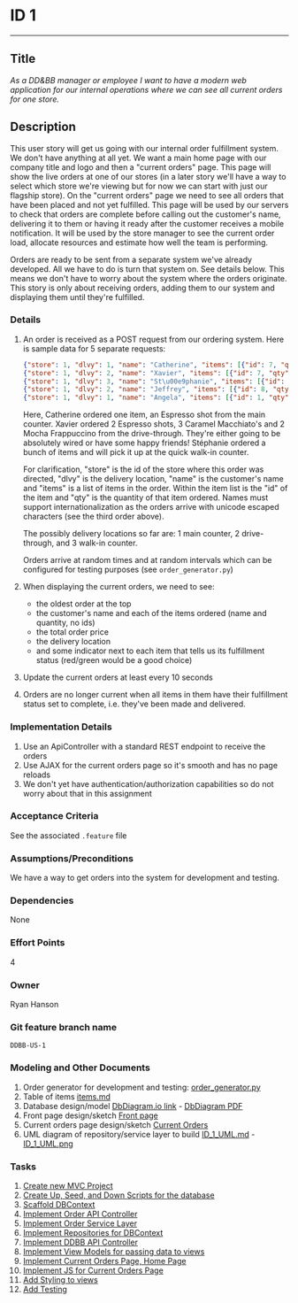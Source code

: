 # ID 1
<hr>

## Title

*As a DD&BB manager or employee I want to have a modern web application for our internal operations where we can see all current orders for one store.*

## Description

This user story will get us going with our internal order fulfillment system.  We don't have anything at all yet.  We want a main home page with our company title and logo and then a "current orders" page.  This page will show the live orders at one of our stores (in a later story we'll have a way to select which store we're viewing but for now we can start with just our flagship store).  On the "current orders" page we need to see all orders that have been placed and not yet fulfilled.  This page will be used by our servers to check that orders are complete before calling out the customer's name, delivering it to them or having it ready after the customer receives a mobile notification.  It will be used by the store manager to see the current order load, allocate resources and estimate how well the team is performing.

Orders are ready to be sent from a separate system we've already developed.  All we have to do is turn that system on.  See details below.  This means we don't have to worry about the system where the orders originate.  This story is only about receiving orders, adding them to our system and displaying them until they're fulfilled.

### Details

1. An order is received as a POST request from our ordering system.  Here is sample data for 5 separate requests:
    ```json
    {"store": 1, "dlvy": 1, "name": "Catherine", "items": [{"id": 7, "qty": 1}]}
    {"store": 1, "dlvy": 2, "name": "Xavier", "items": [{"id": 7, "qty": 2}, {"id": 1, "qty": 3}, {"id": 4, "qty": 2}]}
    {"store": 1, "dlvy": 3, "name": "St\u00e9phanie", "items": [{"id": 5, "qty": 2}, {"id": 9, "qty": 1}, {"id": 10, "qty": 3}]}
    {"store": 1, "dlvy": 2, "name": "Jeffrey", "items": [{"id": 8, "qty": 3}, {"id": 7, "qty": 2}, {"id": 3, "qty": 1}]}
    {"store": 1, "dlvy": 1, "name": "Angela", "items": [{"id": 1, "qty": 2}, {"id": 11, "qty": 1}, {"id": 3, "qty": 1}, {"id": 16, "qty": 3}, {"id": 9, "qty": 2}]}
    ```
    Here, Catherine ordered one item, an Espresso shot from the main counter.  Xavier ordered 2 Espresso shots, 3 Caramel Macchiato's and 2 Mocha Frappuccino from the drive-through.  They're either going to be absolutely wired or have some happy friends!  Stéphanie ordered a bunch of items and will pick it up at the quick walk-in counter.

    For clarification, "store" is the id of the store where this order was directed, "dlvy" is the delivery location, "name" is the customer's name and "items" is a list of items in the order.  Within the item list is the "id" of the item and "qty" is the quantity of that item ordered.  Names must support internationalization as the orders arrive with unicode escaped characters (see the third order above).

    The possibly delivery locations so far are: 1 main counter, 2 drive-through, and 3 walk-in counter.

    Orders arrive at random times and at random intervals which can be configured for testing purposes (see `order_generator.py`)

2. When displaying the current orders, we need to see:
    - the oldest order at the top
    - the customer's name and each of the items ordered (name and quantity, no ids)
    - the total order price
    - the delivery location
    - and some indicator next to each item that tells us its fulfillment status (red/green would be a good choice)

3. Update the current orders at least every 10 seconds

4. Orders are no longer current when all items in them have their fulfillment status set to complete, i.e. they've been made and delivered.

### Implementation Details

1. Use an ApiController with a standard REST endpoint to receive the orders
2. Use AJAX for the current orders page so it's smooth and has no page reloads
3. We don't yet have authentication/authorization capabilities so do not worry about that in this assignment

### Acceptance Criteria
See the associated `.feature` file

### Assumptions/Preconditions
We have a way to get orders into the system for development and testing.

### Dependencies
None

### Effort Points
4

### Owner
Ryan Hanson

### Git feature branch name
`DDBB-US-1`

### Modeling and Other Documents

1. Order generator for development and testing: [order_generator.py](order_generator.py)
2. Table of items [items.md](items.md)
3. Database design/model [DbDiagram.io link](https://dbdiagram.io/d/CS460_RyanHanson_HW6DBModel-65640aa93be1495787c671d9) - [DbDiagram PDF](DDBB_DBDesign.pdf)
4. Front page design/sketch [Front page](CS460_RyanHanson_HW6_FrontPageWireframe.png)
5. Current orders page design/sketch [Current Orders](CS460_RyanHanson_HW6_CurrentOrdersPageWireframe.png)
6. UML diagram of repository/service layer to build [ID_1_UML.md](ID_1_UML.md) - [ID_1_UML.png](ID_1_UML.png)

### Tasks

1. [Create new MVC Project](DoughnutDreamsBrewedBeans)
2. [Create Up, Seed, and Down Scripts for the database](DoughnutDreamsBrewedBeans/DoughnutDreamsBrewedBeans/Data/)
3. [Scaffold DBContext](DoughnutDreamsBrewedBeans/DoughnutDreamsBrewedBeans/Models/)
4. [Implement Order API Controller](DoughnutDreamsBrewedBeans/DoughnutDreamsBrewedBeans/Controllers/OrderAPIController.cs)
5. [Implement Order Service Layer](DoughnutDreamsBrewedBeans/DoughnutDreamsBrewedBeans/Services/IOrderService.cs)
6. [Implement Repositories for DBContext](DoughnutDreamsBrewedBeans/DoughnutDreamsBrewedBeans/DAL/Abstract/)
7. [Implement DDBB API Controller](DoughnutDreamsBrewedBeans/DoughnutDreamsBrewedBeans/Controllers/DDBBAPIController.cs)
8. [Implement View Models for passing data to views](DoughnutDreamsBrewedBeans/DoughnutDreamsBrewedBeans/ViewModels/)
9. [Implement Current Orders Page, Home Page](DoughnutDreamsBrewedBeans/DoughnutDreamsBrewedBeans/Views/Home/)
10. [Implement JS for Current Orders Page](DoughnutDreamsBrewedBeans/DoughnutDreamsBrewedBeans/wwwroot/js/currentorders.js)
11. [Add Styling to views](DoughnutDreamsBrewedBeans/DoughnutDreamsBrewedBeans/wwwroot/css/site.css)
12. [Add Testing](DoughnutDreamsBrewedBeans/DoughnutDreamsBrewedBeans_Tests/)

